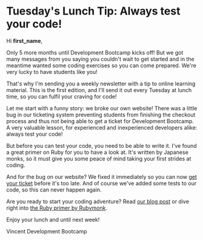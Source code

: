 # Tuesday's Lunch Tip: Always test your code!

Hi **first_name**,

Only 5 more months until Development Bootcamp kicks off! But we got many messages from you saying you couldn't wait to get started and in the meantime wanted some coding exercises so you can come prepared. We're very lucky to have students like you!

That's why I'm sending you a weekly newsletter with a tip to online learning material. This is the first edition, and I'll send it out every Tuesday at lunch time, so you can fulfil your craving for code!

Let me start with a funny story: we broke our own website! There was a little bug in our ticketing system preventing students from finishing the checkout process and thus not being able to get a ticket for Development Bootcamp. A very valuable lesson, for experienced and inexperienced developers alike: always test your code!

But before you can test your code, you need to be able to write it. I've found a great primer on Ruby for you to have a look at. It's written by Japanese monks, so it must give you some peace of mind taking your first strides at coding.

And for the bug on our website? We fixed it immediately so you can now [get your ticket][1] before it's too late. And of course we've added some tests to our code, so this can never happen again.

Are you ready to start your coding adventure? Read [our blog post][2] or dive right into [the Ruby primer by Rubymonk][3].

Enjoy your lunch and until next week!

Vincent
Development Bootcamp

[1]: https://www.developmentbootcamp.nl/tickets
[2]: https://developmentbootcamp.nl/blog/foo
[3]: https://rubymonk.com/learning/books/1-ruby-primer
